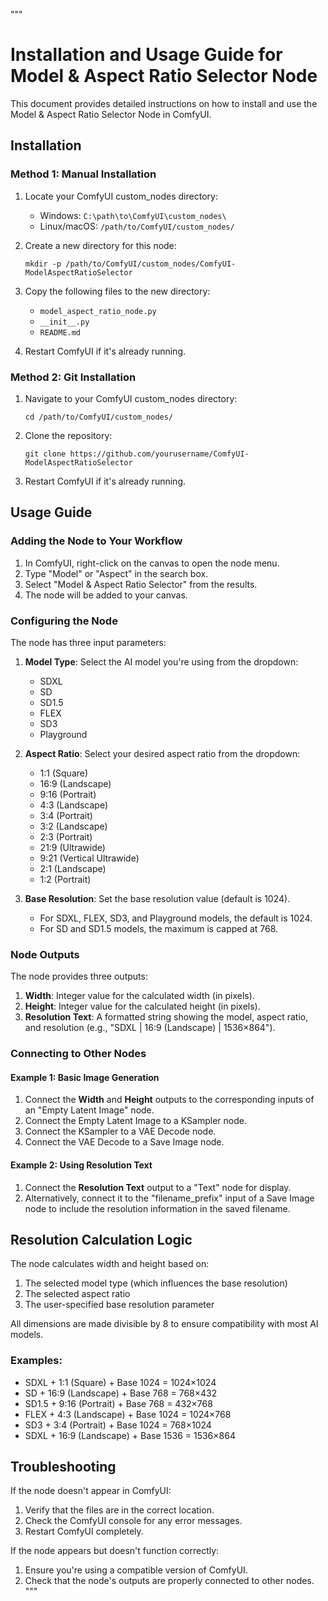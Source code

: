"""
# Installation and Usage Guide for Model & Aspect Ratio Selector Node

This document provides detailed instructions on how to install and use the Model & Aspect Ratio Selector Node in ComfyUI.

## Installation

### Method 1: Manual Installation

1. Locate your ComfyUI custom_nodes directory:
   - Windows: `C:\path\to\ComfyUI\custom_nodes\`
   - Linux/macOS: `/path/to/ComfyUI/custom_nodes/`

2. Create a new directory for this node:
   ```
   mkdir -p /path/to/ComfyUI/custom_nodes/ComfyUI-ModelAspectRatioSelector
   ```

3. Copy the following files to the new directory:
   - `model_aspect_ratio_node.py`
   - `__init__.py`
   - `README.md`

4. Restart ComfyUI if it's already running.

### Method 2: Git Installation

1. Navigate to your ComfyUI custom_nodes directory:
   ```
   cd /path/to/ComfyUI/custom_nodes/
   ```

2. Clone the repository:
   ```
   git clone https://github.com/yourusername/ComfyUI-ModelAspectRatioSelector
   ```

3. Restart ComfyUI if it's already running.

## Usage Guide

### Adding the Node to Your Workflow

1. In ComfyUI, right-click on the canvas to open the node menu.
2. Type "Model" or "Aspect" in the search box.
3. Select "Model & Aspect Ratio Selector" from the results.
4. The node will be added to your canvas.

### Configuring the Node

The node has three input parameters:

1. **Model Type**: Select the AI model you're using from the dropdown:
   - SDXL
   - SD
   - SD1.5
   - FLEX
   - SD3
   - Playground

2. **Aspect Ratio**: Select your desired aspect ratio from the dropdown:
   - 1:1 (Square)
   - 16:9 (Landscape)
   - 9:16 (Portrait)
   - 4:3 (Landscape)
   - 3:4 (Portrait)
   - 3:2 (Landscape)
   - 2:3 (Portrait)
   - 21:9 (Ultrawide)
   - 9:21 (Vertical Ultrawide)
   - 2:1 (Landscape)
   - 1:2 (Portrait)

3. **Base Resolution**: Set the base resolution value (default is 1024).
   - For SDXL, FLEX, SD3, and Playground models, the default is 1024.
   - For SD and SD1.5 models, the maximum is capped at 768.

### Node Outputs

The node provides three outputs:

1. **Width**: Integer value for the calculated width (in pixels).
2. **Height**: Integer value for the calculated height (in pixels).
3. **Resolution Text**: A formatted string showing the model, aspect ratio, and resolution (e.g., "SDXL | 16:9 (Landscape) | 1536×864").

### Connecting to Other Nodes

#### Example 1: Basic Image Generation

1. Connect the **Width** and **Height** outputs to the corresponding inputs of an "Empty Latent Image" node.
2. Connect the Empty Latent Image to a KSampler node.
3. Connect the KSampler to a VAE Decode node.
4. Connect the VAE Decode to a Save Image node.

#### Example 2: Using Resolution Text

1. Connect the **Resolution Text** output to a "Text" node for display.
2. Alternatively, connect it to the "filename_prefix" input of a Save Image node to include the resolution information in the saved filename.

## Resolution Calculation Logic

The node calculates width and height based on:

1. The selected model type (which influences the base resolution)
2. The selected aspect ratio
3. The user-specified base resolution parameter

All dimensions are made divisible by 8 to ensure compatibility with most AI models.

### Examples:

- SDXL + 1:1 (Square) + Base 1024 = 1024×1024
- SD + 16:9 (Landscape) + Base 768 = 768×432
- SD1.5 + 9:16 (Portrait) + Base 768 = 432×768
- FLEX + 4:3 (Landscape) + Base 1024 = 1024×768
- SD3 + 3:4 (Portrait) + Base 1024 = 768×1024
- SDXL + 16:9 (Landscape) + Base 1536 = 1536×864

## Troubleshooting

If the node doesn't appear in ComfyUI:
1. Verify that the files are in the correct location.
2. Check the ComfyUI console for any error messages.
3. Restart ComfyUI completely.

If the node appears but doesn't function correctly:
1. Ensure you're using a compatible version of ComfyUI.
2. Check that the node's outputs are properly connected to other nodes.
"""
